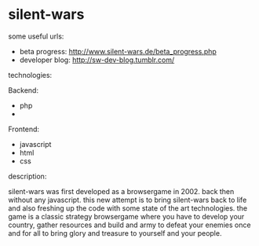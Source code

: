 silent-wars
===========

some useful urls:
- beta progress:
  http://www.silent-wars.de/beta_progress.php
- developer blog:
  http://sw-dev-blog.tumblr.com/

technologies:

Backend: 
- php
- 
Frontend:
- javascript
- html
- css

description:

silent-wars was first developed as a browsergame in 2002. back then without any javascript.
this new attempt is to bring silent-wars back to life and also freshing up the code with 
some state of the art technologies. 
the game is a classic strategy browsergame where you have to develop your country, gather
resources and build and army to defeat your enemies once and for all to bring glory and
treasure to yourself and your people.

